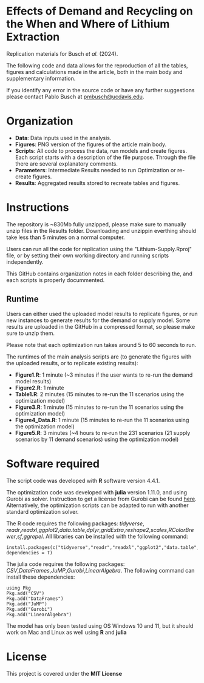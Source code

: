 # Effects of Demand and Recycling on the When and Where of Lithium Extraction

Replication materials for Busch *et al.* (2024).

The following code and data allows for the reproduction of all the tables, figures and calculations made in the article, both in the main body and supplementary information.

If you identify any error in the source code or have any further suggestions please contact Pablo Busch at pmbusch@ucdavis.edu.


# Organization

* **Data**: Data inputs used in the analysis. 
* **Figures**: PNG version of the figures of the article main body. 
* **Scripts**: All code to process the data, run models and create figures. Each script starts with a description of the file purpose. Through the file there are several explanatory  comments.  
* **Parameters**: Intermediate Results needed to run Optimization or re-create figures.
* **Results**: Aggregated results stored to recreate tables and figures.

# Instructions

The repository is ~830Mb fully unzipped, please make sure to manually unzip files in the Results folder. Downloading and unzippin everthing should take less than 5 minutes on a normal computer.

Users can run all the code for replication using the "Lithium-Supply.Rproj" file, or by setting their own working directory and running scripts independently.

This GitHub contains organization notes in each folder describing the, and each scripts is properly docummented.

## Runtime

Users can either used the uploaded model results to replicate figures, or run new instances to generate results for the demand or supply model. Some results are uploaded in the GitHub in a compressed format, so please make sure to unzip them. 

Please note that each optimization run takes around 5 to 60 seconds to run.

The runtimes of the main analysis scripts are (to generate the figures with the uploaded results, or to replicate existing results):
* **Figure1.R**: 1 minute (~3 minutes if the user wants to re-run the demand model results)
* **Figure2.R**: 1 minute
* **Table1.R**: 2 minutes (15 minutes to re-run the 11 scenarios using the optimization model)
* **Figure3.R**: 1 minute (15 minutes to re-run the 11 scenarios using the optimization model)
* **Figure4_Data.R**: 1 minute (15 minutes to re-run the 11 scenarios using the optimization model)
* **Figure5.R**: 3 minutes (~4 hours to re-run the 231 scenarios (21 supply scenarios by 11 demand scenarios) using the optimization model)

# Software required

The script code was developed with **R** software version 4.4.1. 

The optimization code was developed with **julia** version 1.11.0, and using Gurobi as solver. Instruction to get a license from Gurobi can be found [here](https://www.gurobi.com/solutions/licensing/). Alternatively, the optimization scripts can be adapted to run with another standard optimization solver.

The R code requires the following packages: *tidyverse*, *readr*,*readxl*,*ggplot2*,*data.table*,*dplyr*,*gridExtra*,*reshape2*,*scales*,*RColorBrewer*,*sf*,*ggrepel*. All libraries can be installed with the following command: 
```
install.packages(c("tidyverse","readr","readxl","ggplot2","data.table","dplyr","gridExtra","reshape2","scales","RColorBrewer","sf","ggrepel"), dependencies = T)
```
The julia code requires the following packages: *CSV*,*DataFrames*,*JuMP*,*Gurobi*,*LinearAlgebra*. The following command can install these dependencies:
```
using Pkg
Pkg.add("CSV")
Pkg.add("DataFrames")
Pkg.add("JuMP")
Pkg.add("Gurobi")
Pkg.add("LinearAlgebra")
```

The model has only been tested using OS Windows 10 and 11, but it should work on Mac and Linux as well using **R** and **julia**

# License
This project is covered under the **MIT License**
